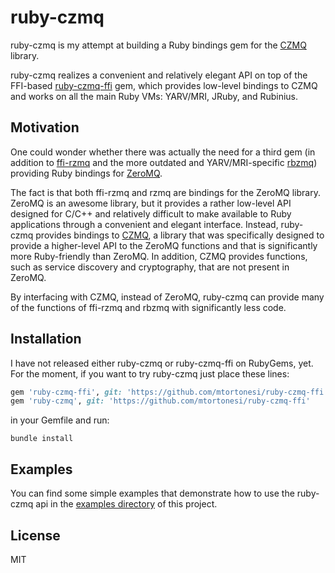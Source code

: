 # ruby-czmq

ruby-czmq is my attempt at building a Ruby bindings gem for the
[CZMQ](http://czmq.zeromq.org/) library.

ruby-czmq realizes a convenient and relatively elegant API on top of the
FFI-based [ruby-czmq-ffi](https://github.com/mtortonesi/ruby-czmq-ffi) gem,
which provides low-level bindings to CZMQ and works on all the main Ruby VMs:
YARV/MRI, JRuby, and Rubinius.


## Motivation

One could wonder whether there was actually the need for a third gem (in
addition to [ffi-rzmq](https://github.com/chuckremes/ffi-rzmq) and the more
outdated and YARV/MRI-specific [rbzmq](https://github.com/zeromq/rbzmq))
providing Ruby bindings for [ZeroMQ](http://zeromq.org/).

The fact is that both ffi-rzmq and rzmq are bindings for the ZeroMQ library.
ZeroMQ is an awesome library, but it provides a rather low-level API designed
for C/C++ and relatively difficult to make available to Ruby applications
through a convenient and elegant interface. Instead, ruby-czmq provides
bindings to [CZMQ](http://czmq.zeromq.org/), a library that was specifically
designed to provide a higher-level API to the ZeroMQ functions and that is
significantly more Ruby-friendly than ZeroMQ. In addition, CZMQ provides
functions, such as service discovery and cryptography, that are not present in
ZeroMQ.

By interfacing with CZMQ, instead of ZeroMQ, ruby-czmq can provide many of the
functions of ffi-rzmq and rbzmq with significantly less code.


## Installation

I have not released either ruby-czmq or ruby-czmq-ffi on RubyGems, yet. For the
moment, if you want to try ruby-czmq just place these lines:

```ruby
gem 'ruby-czmq-ffi', git: 'https://github.com/mtortonesi/ruby-czmq-ffi'
gem 'ruby-czmq', git: 'https://github.com/mtortonesi/ruby-czmq-ffi'
```

in your Gemfile and run:

    bundle install


## Examples

You can find some simple examples that demonstrate how to use the ruby-czmq api
in the [examples directory](https://github.com/mtortonesi/ruby-czmq/tree/master/examples)
of this project.


## License

MIT
